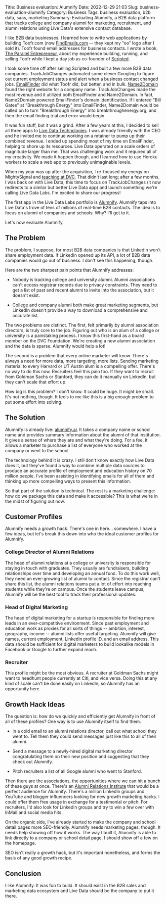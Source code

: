 Title: Business evaluation: Alumnify
Date: 2022-12-29 21:03
Slug: business-evaluation-alumnify
Category: Business
Tags: business evaluation, b2b data, saas, marketing
Summary: Evaluating Alumnify, a B2B data platform that tracks college and company alumni for marketing, recruitment, and alumni relations using Live Data's extensive contact database.

I like B2B data businesses. I learned how to write web applications by building Toofr.com (now [FindEmails.com](https://www.findemails.com/) -- they kept my "oo" logo after I sold it). Toofr found email addresses for business contacts. I wrote a book, [The Parallel Entrepreneur](https://rbucks.com/the-parallel-entrepreneur/), about my experience building, running, and selling Toofr while I kept a day job as co-founder of [Scripted]({filename}the-scripted-origin-story-as-i-remember-it.md).

I took some time off after selling Scripted and built a few more B2B data companies. TrackJobChanges automated some clever Googling to figure out current employment status and alert when a business contact changed jobs. [EmailFinder](https://www.emailfinder.io) did what Toofr did, but better, and in bulk. [Name2Domain](https://www.name2domain.com) found the right website for a company name. TrackJobChanges made the most revenue and it utilized both EmailFinder and Name2Domain. In fact, Name2Domain powered EmailFinder's domain identification. If I entered "Bill Gates" at "Breakthrough Energy" into EmailFinder, Name2Domain would be called on to turn "Breakthrough Energy" into breakthroughenergy.org, and then the email finding trial and error would begin.

It was fun stuff, but it was a grind. After a few years at this, I decided to sell all three apps to [Live Data Technologies](https://www.livedatatechnologies.com/). I was already friendly with the CEO and he invited me to continue working on a retainer to pump up their combined revenue. I ended up spending most of my time on EmailFinder, helping to shore up its resources. Live Data operated on a scale orders of magnitude larger than me. That was challenging work and it required all of my creativity. We made it happen though, and I learned how to use Heroku workers to scale a web app to previously unimaginable levels.

When my year was up after the acquisition, I re-focused my energy on MightySignal and [teaching at DVC]({filename}why-im-applying-to-be-an-instructor-at-dvc.md). That didn't last long; after a few months, I was back on with Live Data, this time to focus on TrackJobChanges (it now redirects to a similar but better Live Data app) and launch something we're calling Live Data Labs. I'm excited to share our progress!

The first app in the Live Data Labs portfolio is [Alumnify](https://www.alumnify.ai/). Alumnify taps into Live Data's trove of tens of millions of real-time B2B contacts. The idea is to focus on alumni of companies and schools. Why? I'll get to it.

Let's now evaluate Alumnify.

## The Problem

The problem, I suppose, for most B2B data companies is that LinkedIn won't share employment data. If LinkedIn opened up its API, a lot of B2B data companies would go out of business. I don't see this happening, though.

Here are the two sharpest pain points that Alumnify addresses:

- Nobody is tracking college and university alumni. Alumni associations can't access registrar records due to privacy constraints. They need to get a list of past and recent alumni to invite into the association, but it doesn't exist.

- College and company alumni both make great marketing segments, but LinkedIn doesn't provide a way to download a comprehensive and accurate list.

The two problems are distinct. The first, felt primarily by alumni association directors, is truly core to the job. Figuring out who is an alum of a college or university is a painstaking process. I know this first-hand as a board member on the DVC Foundation. We're creating a new alumni association and the data is sparse. Alumnify would help a lot!

The second is a problem that every online marketer will know. There's always a need for more data, more targeting, more lists. Sending marketing material to every Harvard or UT Austin alum is a compelling offer. There's no way to do this now. Recruiters feel this pain too. If they want to recruit from Goldman Sachs or Stanford, they can do it manually on LinkedIn, but they can't scale that effort up.

How big is this problem? I don't know. It could be huge. It might be small. It's not nothing, though. It feels to me like this is a big enough problem to put some effort into solving.

## The Solution

Alumnify is already live: [alumnify.ai](https://www.alumnify.ai). It takes a company name or school name and provides summary information about the alumni of that institution. It gives a sense of where they are and what they're doing. For a fee, it allows a marketer to purchase a list of everyone who worked at the company or went to the school.

The technology behind it is crazy. I still don't know exactly how Live Data does it, but they've found a way to combine multiple data sources to produce an accurate profile of employment and education history on 70 million people. I've been assisting in identifying emails for all of them and thinking up more compelling ways to present this information.

So that part of the solution is technical. The rest is a marketing challenge: how do we package this data and make it accessible? This is what we're in the midst of figuring out now.

## Customer Profiles

Alumnify needs a growth hack. There's one in here... somewhere. I have a few ideas, but let's break this down into who the ideal customer profiles for Alumnify.

### College Director of Alumni Relations

The head of alumni relations at a college or university is responsible for staying in touch with graduates. They usually are fundraisers, building relationships over time and developing an annual fund. To do this work well, they need an ever-growing list of alumni to contact. Since the registrar can't share this list, the alumni relations teams put a lot of effort into reaching students while they're on campus. Once the students leave campus, Alumnify will be the best tool to track their professional updates.

### Head of Digital Marketing

The head of digital marketing for a startup is responsible for finding more leads in an ever-competitive environment. Since past employment and education work as proxies for all sorts of things -- ambition, interest, geography, income -- alumni lists offer useful targeting. Alumnify will give names, current employment, LinkedIn profile ID, and an email address. This data should be sufficient for digital marketers to build lookalike models in Facebook or Google to further expand reach.

### Recruiter

This profile might be the most obvious. A recruiter at Goldman Sachs might want to headhunt people currently at Citi, and vice versa. Doing this at any kind of scale can't be done easily on LinkedIn, so Alumnify has an opportunity here.

## Growth Hack Ideas

The question is: how do we quickly and efficiently get Alumnify in front of all of these profiles? One way is to use Alumnify itself to find them.

- In a cold email to an alumni relations director, call out what school they went to. Tell them they could send messages just like this to all of their alumni.

- Send a message to a newly-hired digital marketing director congratulating them on their new position and suggesting that they check out Alumnify.

- Pitch recruiters a list of all Google alumni who went to Stanford.

Then there are the associations, the opportunities where we can hit a bunch of these guys at once. There's an [Alumni Relations Institute](https://www.case.org/conferences-training/alumni-relations-institute-2023) that would be a perfect audience for Alumnify. There's a million LinkedIn groups and YouTube and blogger influencers looking for new growth marketing hacks. I could offer them free usage in exchange for a testimonial or pitch. For recruiters, I'd also look for LinkedIn groups and try to win a few over with InMail and social media hits.

On the organic side, I've already started to make the company and school detail pages more SEO-friendly. Alumnify needs marketing pages, though. It needs help showing off how it works. The way I built it, Alumnify is able to link directly to a company or school detail page. I should show off a few on the homepage.

SEO isn't really a growth hack, but it's important nonetheless, and forms the basis of any good growth recipe.

## Conclusion

I like Alumnify. It was fun to build. It should exist in the B2B sales and marketing data ecosystem and Live Data should be the company to put it there.